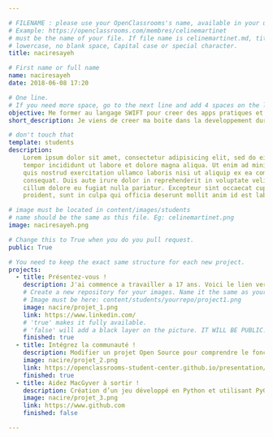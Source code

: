 ```yaml
---

# FILENAME : please use your OpenClassrooms's name, available in your url.
# Example: https://openclassrooms.com/membres/celinemartinet
# must be the name of your file. If file name is celinemartinet.md, title is celinemartinet.
# lowercase, no blank space, Capital case or special character.
title: naciresayeh

# First name or full name
name: naciresayeh
date: 2018-06-08 17:20

# One line.
# If you need more space, go to the next line and add 4 spaces on the left, as in 'description'.
objective: Me former au langage SWIFT pour creer des apps pratiques et utiles.
short_description: Je viens de creer ma boite dans la developpement durable. J'apprends à coder parce que la technologie, c'est l'avenir .

# don't touch that
template: students
description:
    Lorem ipsum dolor sit amet, consectetur adipisicing elit, sed do eiusmod
    tempor incididunt ut labore et dolore magna aliqua. Ut enim ad minim veniam,
    quis nostrud exercitation ullamco laboris nisi ut aliquip ex ea commodo
    consequat. Duis aute irure dolor in reprehenderit in voluptate velit esse
    cillum dolore eu fugiat nulla pariatur. Excepteur sint occaecat cupidatat non
    proident, sunt in culpa qui officia deserunt mollit anim id est laborum.

# image must be located in content/images/students
# name should be the same as this file. Eg: celinemartinet.png
image: naciresayeh.png

# Change this to True when you do you pull request.
public: True

# You need to keep the exact same structure for each new project.
projects:
  - title: Présentez-vous !
    description: J'ai commence a travailler a 17 ans. Voici le lien vers mon LinkedIn:linkedin.com/in/nacire21
    # Create a new repository for your images. Name it the same as your nickname and profile picture.
    # Image must be here: content/students/yourrepo/project1.png
    image: nacire/projet_1.png
    link: https://www.linkedin.com/
    # 'true' makes it fully available.
    # 'false' will add a black layer on the picture. IT WILL BE PUBLIC!
    finished: true
  - title: Intégrez la communauté !
    description: Modifier un projet Open Source pour comprendre le fonctionnement de Git, de Github et des pull requests. 
    image: nacire/projet_2.png
    link: https://openclassrooms-student-center.github.io/presentation/students/ratus.html
    finished: true
  - title: Aidez MacGyver à sortir !
    description: Création d’un jeu développé en Python et utilisant PyGame.
    image: nacire/projet_3.png
    link: https://www.github.com
    finished: false

---
```

